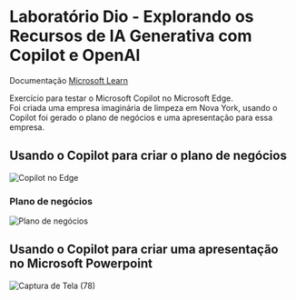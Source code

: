 # Laboratório Dio - Explorando os Recursos de IA Generativa com Copilot e OpenAI

Documentação [Microsoft Learn](https://microsoftlearning.github.io/mslearn-ai-fundamentals/Instructions/Labs/12-generative-ai.html)

Exercício para testar o Microsoft Copilot no Microsoft Edge.   
Foi criada uma empresa imaginária de limpeza em Nova York, usando o Copilot foi gerado o plano de negócios e uma apresentação para essa empresa.

## Usando o Copilot para criar o plano de negócios
![Copilot no Edge](https://github.com/brunoleoabreu/dioMicrosoftCopilot/assets/113058077/c906bc91-b67b-47e7-952b-a3f3acf36158)

### Plano de negócios
![Plano de negócios](https://github.com/brunoleoabreu/dioMicrosoftCopilot/assets/113058077/b5892116-c31a-498d-807f-a1322983e285)

## Usando o Copilot para criar uma apresentação no Microsoft Powerpoint
![Captura de Tela (78)](https://github.com/brunoleoabreu/dioMicrosoftCopilot/assets/113058077/a3207d09-e908-49ef-98cd-d717ed35db8f)



